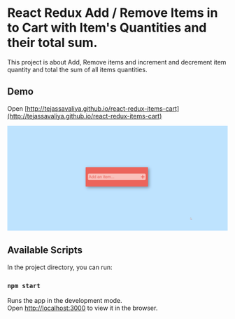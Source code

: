 # React Redux Add / Remove Items in to Cart with Item's Quantities and their total sum.

This project is about Add, Remove items and increment and decrement item quantity and total the sum of all items quantities.

## Demo
Open [http://tejassavaliya.github.io/react-redux-items-cart](http://tejassavaliya.github.io/react-redux-items-cart) 

![React Redux items cart Demo](react-redux-items-cart.gif)

## Available Scripts

In the project directory, you can run:

### `npm start`

Runs the app in the development mode.\
Open [http://localhost:3000](http://localhost:3000) to view it in the browser.
